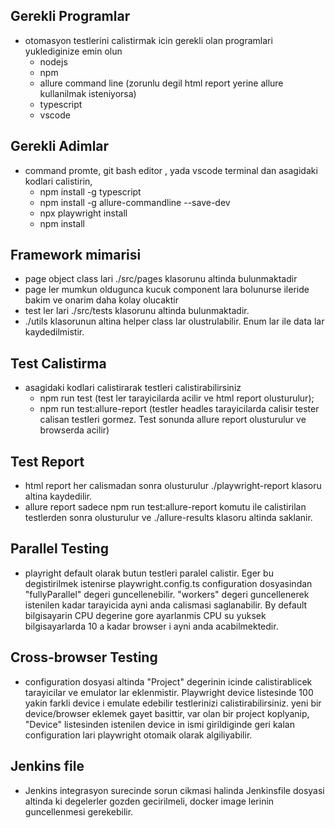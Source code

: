 ## Gerekli Programlar
 - otomasyon testlerini calistirmak icin gerekli olan programlari yuklediginize emin olun 
    - nodejs
    - npm
    - allure command line (zorunlu degil html report yerine allure kullanilmak isteniyorsa)
    - typescript
    - vscode

## Gerekli Adimlar
 - command promte, git bash editor , yada vscode terminal dan asagidaki kodlari calistirin, 
    - npm install -g typescript 
    - npm install -g allure-commandline --save-dev
    - npx playwright install
    - npm install

## Framework mimarisi
 - page object class lari ./src/pages klasorunu altinda bulunmaktadir
 - page ler mumkun oldugunca kucuk component lara bolunurse ileride bakim ve onarim daha kolay olucaktir
 - test ler lari ./src/tests klasorunu altinda bulunmaktadir.
 - ./utils klasorunun altina helper class lar olustrulabilir. Enum lar ile data lar kaydedilmistir.
 
## Test Calistirma
 - asagidaki kodlari calistirarak testleri calistirabilirsiniz
    - npm run test (test ler tarayicilarda acilir ve html report olusturulur);
    - npm run test:allure-report (testler headles tarayicilarda calisir tester calisan testleri gormez. Test sonunda allure report olusturulur ve browserda acilir)

## Test Report
- html report her calismadan sonra olusturulur ./playwright-report klasoru altina kaydedilir.
- allure report sadece npm run test:allure-report komutu ile calistirilan testlerden sonra olusturulur ve ./allure-results klasoru altinda saklanir. 

## Parallel Testing
- playright default olarak butun testleri paralel calistir. Eger bu degistirilmek istenirse playwright.config.ts configuration dosyasindan           "fullyParallel" degeri guncellenebilir. "workers" degeri guncellenerek istenilen kadar tarayicida ayni anda calismasi saglanabilir. By default     bilgisayarin CPU degerine gore ayarlanmis CPU su yuksek bilgisayarlarda 10 a kadar browser i ayni anda acabilmektedir. 

## Cross-browser Testing
- configuration dosyasi altinda "Project" degerinin icinde calistirablicek tarayicilar ve emulator lar eklenmistir. Playwright device listesinde 100 yakin farkli device i emulate edebilir testlerinizi calistirabilirsiniz. yeni bir device/browser eklemek gayet basittir, var olan bir project koplyanip, "Device" listesinden istenilen device in ismi girildiginde geri kalan configuration lari playwright otomaik olarak algiliyabilir. 

## Jenkins file
- Jenkins integrasyon surecinde sorun cikmasi halinda Jenkinsfile dosyasi altinda ki degelerler gozden gecirilmeli, docker image lerinin guncellenmesi gerekebilir.  


